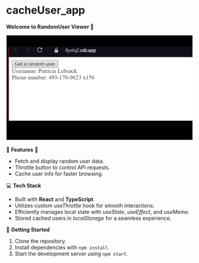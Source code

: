 # cacheUser_app
**Welcome to RandomUser Viewer 🌟**

![Alt Text](demo.gif)

🎉 **Features** 🎉
- Fetch and display random user data.
- Throttle button to control API requests.
- Cache user info for faster browsing.

💻 **Tech Stack**
- Built with **React** and **TypeScript**.
- Utilizes custom _useThrottle_ hook for smooth interactions.
- Efficiently manages local state with _useState_, _useEffect_, and _useMemo_.
- Stored cached users in _localStorage_ for a seamless experience.

🚀 **Getting Started**
1. Clone the repository.
2. Install dependencies with `npm install`.
3. Start the development server using `npm start`.
   

